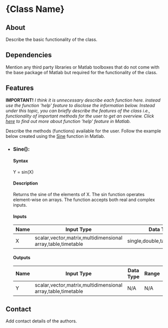 # {Class Name}

## About
Describe the basic functionality of the class.

## Dependencies
Mention any third party libraries or Matlab toolboxes that do not come with the base package of Matlab but required for the functionality of the class.

## Features
**IMPORTANT!** _I think it is unnecessary describe each function here. instead use the function 'help' feature to disclose the information below. Instead under this topic, you can briefly describe the features of the class i.e., functionality of important methods for the user to get an overview. Click [here](https://www.mathworks.com/help/matlab/matlab_prog/add-help-for-your-program.html) to find out more about function 'help' feature in Matlab._ 

Describe the methods (functions) available for the user. Follow the example below created using the [Sine](https://www.mathworks.com/help/matlab/ref/sin.html) function in Matlab.
- ### Sine():
  #### Syntax
    Y = sin(X)
  #### Description
    Returns the sine of the elements of X. The sin function operates element-wise on arrays. The function accepts both real and complex inputs.
  #### Inputs
    | Name | Input Type | Data Type | Range | Description |
    | --- | --- | --- | --- | --- |
    | X | scalar,vector,matrix,multidimensional array,table,timetable | single,double,table,timetable | N/A | Input angle in radians|
  #### Outputs
    | Name | Input Type | Data Type | Range | Description |
    | --- | --- | --- | --- | --- |
    | Y | scalar,vector,matrix,multidimensional array,table,timetable | N/A | N/A | Sine of input angle |

## Contact
Add contact details of the authors.
